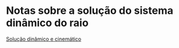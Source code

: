 # Notas sobre a solução do sistema dinâmico do raio

[Solução dinâmico e cinemático](https://github.com/diracks-second-brain/madagascar-raytracer)
